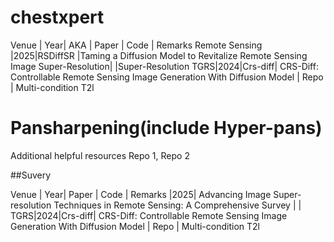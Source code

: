 # chestxpert


Venue | Year| AKA | Paper | Code | Remarks
Remote Sensing |2025|RSDiffSR |Taming a Diffusion Model to Revitalize Remote Sensing Image Super-Resolution| |Super-Resolution
TGRS|2024|Crs-diff| CRS-Diff: Controllable Remote Sensing Image Generation With Diffusion Model | Repo | Multi-condition T2l

# Pansharpening(include Hyper-pans)

Additional helpful resources Repo 1, Repo 2

##Suvery

Venue | Year| Paper | Code | Remarks
 |2025| Advancing Image Super-resolution Techniques in Remote Sensing: A Comprehensive Survey | | 
TGRS|2024|Crs-diff| CRS-Diff: Controllable Remote Sensing Image Generation With Diffusion Model | Repo | Multi-condition T2l
